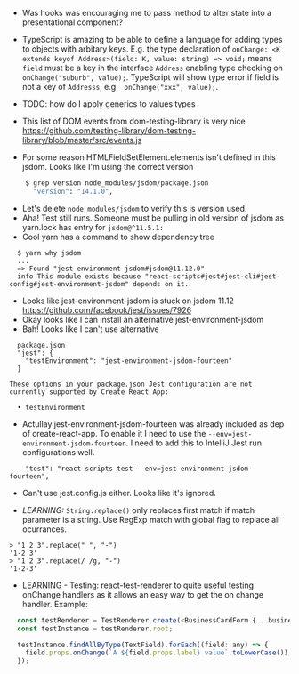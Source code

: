 * Was hooks was encouraging me to pass method to alter state into a presentational component?

* TypeScript is amazing to be able to define a language for adding types to objects with arbitary keys. E.g.
  the type declaration of `onChange: <K extends keyof Address>(field: K, value: string) => void;`  means `field` must
  be a key in the interface `Address` enabling type checking on `onChange("suburb", value);`. TypeScript will show type
  error if field is not a key of `Addresss`, e.g. ` onChange("xxx", value);`.

* TODO: how do I apply generics to values types

* This list of DOM events from dom-testing-library is very nice https://github.com/testing-library/dom-testing-library/blob/master/src/events.js

* For some reason HTMLFieldSetElement.elements isn't defined in this jsdom. Looks like I'm using the correct version
```bash
    $ grep version node_modules/jsdom/package.json 
      "version": "14.1.0",
```
- Let's delete `node_modules/jsdom` to verify this is version used.
- Aha! Test still runs. Someone must be pulling in old version of jsdom as yarn.lock has entry for `jsdom@^11.5.1:`
- Cool yarn has a command to show dependency tree
```
  $ yarn why jsdom
  ...
  => Found "jest-environment-jsdom#jsdom@11.12.0"
  info This module exists because "react-scripts#jest#jest-cli#jest-config#jest-environment-jsdom" depends on it.
```
- Looks like jest-environment-jsdom is stuck on jsdom 11.12 https://github.com/facebook/jest/issues/7926
- Okay looks like I can install an alternative jest-environment-jsdom
- Bah! Looks like I can't use alternative 
```
  package.json
  "jest": {
    "testEnvironment": "jest-environment-jsdom-fourteen"
  }
  
These options in your package.json Jest configuration are not currently supported by Create React App:

  • testEnvironment
```
- Actullay jest-environment-jsdom-fourteen was already included as dep of create-react-app. To enable it I need to use
the `--env=jest-environment-jsdom-fourteen`. I need to add this to IntelliJ Jest run configurations well. 
```
    "test": "react-scripts test --env=jest-environment-jsdom-fourteen",
```
- Can't use jest.config.js either. Looks like it's ignored.
* *LEARNING:* `String.replace()` only replaces first match if match parameter is a string. Use RegExp match with 
global flag to replace all ocurrances.
```
> "1 2 3".replace(" ", "-")
'1-2 3'
> "1 2 3".replace(/ /g, "-")
'1-2-3'
```

* LEARNING - Testing: react-test-renderer to quite useful testing onChange handlers as it allows an easy way to get the
on change handler.
Example:
```javascript 1.8
  const testRenderer = TestRenderer.create(<BusinessCardForm {...businessCard} onChange={handleChange} />);
  const testInstance = testRenderer.root;

  testInstance.findAllByType(TextField).forEach((field: any) => {
    field.props.onChange(`A ${field.props.label} value`.toLowerCase());
  });
```



